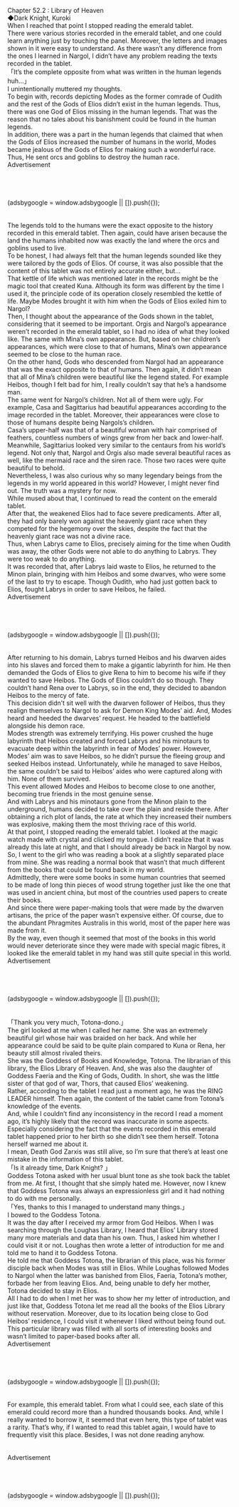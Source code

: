 <br/>
<br/>
<br/>
Chapter 52.2 : Library of Heaven<br/>
◆Dark Knight, Kuroki<br/>
When I reached that point I stopped reading the emerald tablet.<br/>
There were various stories recorded in the emerald tablet, and one could learn anything just by touching the panel. Moreover, the letters and images shown in it were easy to understand. As there wasn’t any difference from the ones I learned in Nargol, I didn’t have any problem reading the texts recorded in the tablet.<br/>
「It’s the complete opposite from what was written in the human legends huh…」<br/>
I unintentionally muttered my thoughts.<br/>
To begin with, records depicting Modes as the former comrade of Oudith and the rest of the Gods of Elios didn’t exist in the human legends. Thus, there was one God of Elios missing in the human legends. That was the reason that no tales about his banishment could be found in the human legends.<br/>
In addition, there was a part in the human legends that claimed that when the Gods of Elios increased the number of humans in the world, Modes became jealous of the Gods of Elios for making such a wonderful race. Thus, He sent orcs and goblins to destroy the human race.<br/>
Advertisement<br/>
<br/>
<br/>
<br/>
<br/>
     (adsbygoogle = window.adsbygoogle || []).push({});<br/>
<br/>
<br/>
The legends told to the humans were the exact opposite to the history recorded in this emerald tablet. Then again, could have arisen because the land the humans inhabited now was exactly the land where the orcs and goblins used to live.<br/>
To be honest, I had always felt that the human legends sounded like they were tailored by the gods of Elios. Of course, it was also possible that the content of this tablet was not entirely accurate either, but…<br/>
That kettle of life which was mentioned later in the records might be the magic tool that created Kuna. Although its form was different by the time I used it, the principle code of its operation closely resembled the kettle of life. Maybe Modes brought it with him when the Gods of Elios exiled him to Nargol?<br/>
Then, I thought about the appearance of the Gods shown in the tablet, considering that it seemed to be important. Orgis and Nargol’s appearance weren’t recorded in the emerald tablet, so I had no idea of what they looked like. The same with Mina’s own appearance. But, based on her children’s appearances, which were close to that of humans, Mina’s own appearance seemed to be close to the human race.<br/>
On the other hand, Gods who descended from Nargol had an appearance that was the exact opposite to that of humans. Then again, it didn’t mean that all of Mina’s children were beautiful like the legend stated. For example Heibos, though I felt bad for him, I really couldn’t say that he’s a handsome man.<br/>
The same went for Nargol’s children. Not all of them were ugly. For example, Casa and Sagittarius had beautiful appearances according to the image recorded in the tablet. Moreover, their appearances were close to those of humans despite being Nargols’s children.<br/>
Casa’s upper-half was that of a beautiful woman with hair comprised of feathers, countless numbers of wings grew from her back and lower-half. Meanwhile, Sagittarius looked very similar to the centaurs from his world’s legend. Not only that, Nargol and Orgis also made several beautiful races as well, like the mermaid race and the siren race. Those two races were quite beautiful to behold.<br/>
Nevertheless, I was also curious why so many legendary beings from the legends in my world appeared in this world? However, I might never find out. The truth was a mystery for now.<br/>
While mused about that, I continued to read the content on the emerald tablet.<br/>
After that, the weakened Elios had to face severe predicaments. After all, they had only barely won against the heavenly giant race when they competed for the hegemony over the skies, despite the fact that the heavenly giant race was not a divine race.<br/>
Thus, when Labrys came to Elios, precisely aiming for the time when Oudith was away, the other Gods were not able to do anything to Labrys. They were too weak to do anything.<br/>
It was recorded that, after Labrys laid waste to Elios, he returned to the Minon plain, bringing with him Heibos and some dwarves, who were some of the last to try to escape. Though Oudith, who had just gotten back to Elios, fought Labrys in order to save Heibos, he failed.<br/>
Advertisement<br/>
<br/>
<br/>
<br/>
<br/>
     (adsbygoogle = window.adsbygoogle || []).push({});<br/>
<br/>
<br/>
After returning to his domain, Labrys turned Heibos and his dwarven aides into his slaves and forced them to make a gigantic labyrinth for him. He then demanded the Gods of Elios to give Rena to him to become his wife if they wanted to save Heibos. The Gods of Elios couldn’t do so though. They couldn’t hand Rena over to Labrys, so in the end, they decided to abandon Heibos to the mercy of fate.<br/>
This decision didn’t sit well with the dwarven follower of Heibos, thus they realign themselves to Nargol to ask for Demon King Modes’ aid. And, Modes heard and heeded the dwarves’ request. He headed to the battlefield alongside his demon race.<br/>
Modes strength was extremely terrifying. His power crushed the huge labyrinth that Heibos created and forced Labrys and his minotaurs to evacuate deep within the labyrinth in fear of Modes’ power. However, Modes’ aim was to save Heibos, so he didn’t pursue the fleeing group and seeked Heibos instead. Unfortunately, while he managed to save Heibos, the same couldn’t be said to Heibos’ aides who were captured along with him. None of them survived.<br/>
This event allowed Modes and Heibos to become close to one another, becoming true friends in the most genuine sense.<br/>
And with Labrys and his minotaurs gone from the Minon plain to the underground, humans decided to take over the plain and reside there. After obtaining a rich plot of lands, the rate at which they increased their numbers was explosive, making them the most thriving race of this world.<br/>
At that point, I stopped reading the emerald tablet. I looked at the magic watch made with crystal and clicked my tongue. I didn’t realize that it was already this late at night, and that I should already be back in Nargol by now.<br/>
So, I went to the girl who was reading a book at a slightly separated place from mine. She was reading a normal book that wasn’t that much different from the books that could be found back in my world.<br/>
Admittedly, there were some books in some human countries that seemed to be made of long thin pieces of wood strung together just like the one that was used in ancient china, but most of the countries used papers to create their books.<br/>
And since there were paper-making tools that were made by the dwarven artisans, the price of the paper wasn’t expensive either. Of course, due to the abundant Phragmites Australis in this world, most of the paper here was made from it.<br/>
By the way, even though it seemed that most of the books in this world would never deteriorate since they were made with special magic fibres, it looked like the emerald tablet in my hand was still quite special in this world.<br/>
Advertisement<br/>
<br/>
<br/>
<br/>
<br/>
     (adsbygoogle = window.adsbygoogle || []).push({});<br/>
<br/>
<br/>
「Thank you very much, Totona-dono.」<br/>
The girl looked at me when I called her name. She was an extremely beautiful girl whose hair was braided on her back. And while her appearance could be said to be quite plain compared to Kuna or Rena, her beauty still almost rivaled theirs.<br/>
She was the Goddess of Books and Knowledge, Totona. The librarian of this library, the Elios Library of Heaven. And, she was also the daughter of Goddess Faeria and the King of Gods, Oudith. In short, she was the little sister of that god of war, Thors, that caused Elios’ weakening.<br/>
Rather, according to the tablet I read just a moment ago, he was the RING LEADER himself. Then again, the content of the tablet came from Totona’s knowledge of the events.<br/>
And, while I couldn’t find any inconsistency in the record I read a moment ago, it’s highly likely that the record was inaccurate in some aspects. Especially considering the fact that the events recorded in this emerald tablet happened prior to her birth so she didn’t see them herself. Totona herself warned me about it.<br/>
I mean, Death God Zarxis was still alive, so I’m sure that there’s at least one mistake in the information of this tablet.<br/>
「Is it already time, Dark Knight? 」<br/>
Goddess Totona asked with her usual blunt tone as she took back the tablet from me. At first, I thought that she simply hated me. However, now I knew that Goddess Totona was always an expressionless girl and it had nothing to do with me personally.<br/>
「Yes, thanks to this I managed to understand many things.」<br/>
I bowed to the Goddess Totona.<br/>
It was the day after I received my armor from God Heibos. When I was searching through the Loughas Library, I heard that Elios’ Library stored many more materials and data than his own. Thus, I asked him whether I could visit it or not. Loughas then wrote a letter of introduction for me and told me to hand it to Goddess Totona.<br/>
He told me that Goddess Totona, the librarian of this place, was his former disciple back when Modes was still in Elios. While Loughas followed Modes to Nargol when the latter was banished from Elios, Faeria, Totona’s mother, forbade her from leaving Elios. And, being unable to defy her mother, Totona decided to stay in Elios.<br/>
All I had to do when I met her was to show her my letter of introduction, and just like that, Goddess Totona let me read all the books of the Elios Library without reservation. Moreover, due to its location being close to God Heibos’ residence, I could visit it whenever I liked without being found out. This particular library was filled with all sorts of interesting books and wasn’t limited to paper-based books after all.<br/>
Advertisement<br/>
<br/>
<br/>
<br/>
<br/>
     (adsbygoogle = window.adsbygoogle || []).push({});<br/>
<br/>
<br/>
For example, this emerald tablet. From what I could see, each slate of this emerald could record more than a hundred thousands books. And, while I really wanted to borrow it, it seemed that even here, this type of tablet was a rarity. That’s why, if I wanted to read this tablet again, I would have to frequently visit this place. Besides, I was not done reading anyhow.<br/>
 <br/>
<br/>
Advertisement<br/>
<br/>
<br/>
<br/>
<br/>
     (adsbygoogle = window.adsbygoogle || []).push({});<br/>
<br/>
 <br/>
<br/>
<br/>
<br/>
<br/>
